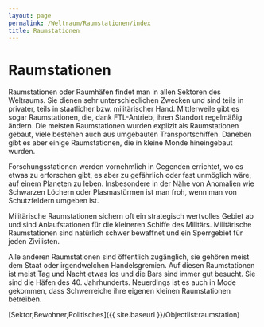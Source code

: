 ```yaml
---
layout: page
permalink: /Weltraum/Raumstationen/index
title: Raumstationen
---
```


# Raumstationen

Raumstationen oder Raumhäfen findet man in allen Sektoren des Weltraums. Sie dienen sehr unterschiedlichen Zwecken und sind teils in privater, teils in staatlicher bzw. militärischer Hand. Mittlerweile gibt es sogar Raumstationen, die, dank FTL-Antrieb, ihren Standort regelmäßig ändern. Die meisten Raumstationen wurden explizit als Raumstationen gebaut, viele bestehen auch aus umgebauten Transportschiffen. Daneben gibt es aber einige Raumstationen, die in kleine Monde hineingebaut wurden.

Forschungsstationen werden vornehmlich in Gegenden errichtet, wo es etwas zu erforschen gibt, es aber zu gefährlich oder fast unmöglich wäre, auf einem Planeten zu leben. Insbesondere in der Nähe von Anomalien wie Schwarzen Löchern oder Plasmastürmen ist man froh, wenn man von Schutzfeldern umgeben ist.

Militärische Raumstationen sichern oft ein strategisch wertvolles Gebiet ab und sind Anlaufstationen für die kleineren Schiffe des Militärs. Militärische Raumstationen sind natürlich schwer bewaffnet und ein Sperrgebiet für jeden Zivilisten.

Alle anderen Raumstationen sind öffentlich zugänglich, sie gehören meist dem Staat oder irgendwelchen Handelsgremien. Auf diesen Raumstationen ist meist Tag und Nacht etwas los und die Bars sind immer gut besucht. Sie sind die Häfen des 40. Jahrhunderts. Neuerdings ist es auch in Mode gekommen, dass Schwerreiche ihre eigenen kleinen Raumstationen betreiben.

[Sektor,Bewohner,Politisches]({{ site.baseurl }}/Objectlist:raumstation)
